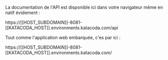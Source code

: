 La documentation de l'API est disponible ici dans votre navigateur même en natif évidement :

https://[[HOST_SUBDOMAIN]]-8081-[[KATACODA_HOST]].environments.katacoda.com/api

Tout comme l'application web embarquée, c'es par ici :

https://[[HOST_SUBDOMAIN]]-8081-[[KATACODA_HOST]].environments.katacoda.com/
